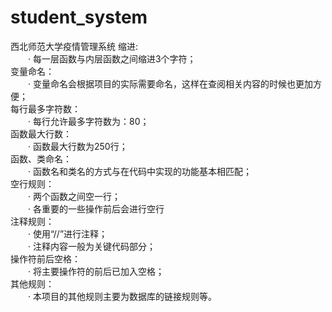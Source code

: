 # student_system
西北师范大学疫情管理系统
缩进:<br>
  · 每一层函数与内层函数之间缩进3个字符；<br>
变量命名：<br>
  · 变量命名会根据项目的实际需要命名，这样在查阅相关内容的时候也更加方便；<br>
每行最多字符数：<br>
  · 每行允许最多字符数为：80；<br>
函数最大行数：<br>
  · 函数最大行数为250行；<br>
函数、类命名：<br>
  · 函数名和类名的方式与在代码中实现的功能基本相匹配；<br>
空行规则：<br>
  · 两个函数之间空一行；<br>
  · 各重要的一些操作前后会进行空行<br>
注释规则：<br>
  · 使用“//”进行注释；<br>
  · 注释内容一般为关键代码部分；<br>
操作符前后空格：<br>
  · 将主要操作符的前后已加入空格；<br>
其他规则：<br>
  · 本项目的其他规则主要为数据库的链接规则等。<br>
